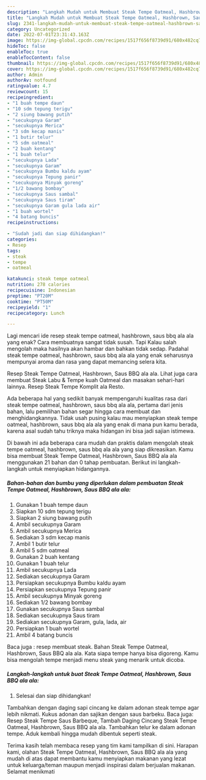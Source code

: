 ```yaml
---
description: "Langkah Mudah untuk Membuat Steak Tempe Oatmeal, Hashbrown, Saus BBQ ala ala yang Menggugah Selera, Buat Buka Puasa Bikin Ngiler"
title: "Langkah Mudah untuk Membuat Steak Tempe Oatmeal, Hashbrown, Saus BBQ ala ala yang Menggugah Selera, Buat Buka Puasa Bikin Ngiler"
slug: 2341-langkah-mudah-untuk-membuat-steak-tempe-oatmeal-hashbrown-saus-bbq-ala-ala-yang-menggugah-selera-buat-buka-puasa-bikin-ngiler
category: Uncategorized
date: 2022-07-01T23:31:43.163Z
image: https://img-global.cpcdn.com/recipes/1517f656f8739d91/680x482cq70/steak-tempe-oatmeal-hashbrown-saus-bbq-ala-ala-foto-resep-utama.jpg
hideToc: false
enableToc: true
enableTocContent: false
thumbnail: https://img-global.cpcdn.com/recipes/1517f656f8739d91/680x482cq70/steak-tempe-oatmeal-hashbrown-saus-bbq-ala-ala-foto-resep-utama.jpg
cover: https://img-global.cpcdn.com/recipes/1517f656f8739d91/680x482cq70/steak-tempe-oatmeal-hashbrown-saus-bbq-ala-ala-foto-resep-utama.jpg
author: Admin
authorAv: notfound
ratingvalue: 4.7
reviewcount: 15
recipeingredient:
- "1 buah tempe daun"
- "10 sdm tepung terigu"
- "2 siung bawang putih"
- "secukupnya Garam"
- "secukupnya Merica"
- "3 sdm kecap manis"
- "1 butir telur"
- "5 sdm oatmeal"
- "2 buah kentang"
- "1 buah telur"
- "secukupnya Lada"
- "secukupnya Garam"
- "secukupnya Bumbu kaldu ayam"
- "secukupnya Tepung panir"
- "secukupnya Minyak goreng"
- "1/2 bawang bombay"
- "secukupnya Saus sambal"
- "secukupnya Saus tiram"
- "secukupnya Garam gula lada air"
- "1 buah wortel"
- "4 batang buncis"
recipeinstructions:

- "Sudah jadi dan siap dihidangkan!"
categories:
- Resep
tags:
- steak
- tempe
- oatmeal

katakunci: steak tempe oatmeal 
nutrition: 278 calories
recipecuisine: Indonesian
preptime: "PT20M"
cooktime: "PT50M"
recipeyield: "1"
recipecategory: Lunch

---
```



Lagi mencari ide resep steak tempe oatmeal, hashbrown, saus bbq ala ala yang enak? Cara membuatnya sangat tidak susah. Tapi Kalau salah mengolah maka hasilnya akan hambar dan bahkan tidak sedap. Padahal steak tempe oatmeal, hashbrown, saus bbq ala ala yang enak seharusnya mempunyai aroma dan rasa yang dapat memancing selera kita.


Resep Steak Tempe Oatmeal, Hashbrown, Saus BBQ ala ala. Lihat juga cara membuat Steak Labu &amp; Tempe kuah Oatmeal dan masakan sehari-hari lainnya. Resep Steak Tempe Komplit ala Resto.

Ada beberapa hal yang sedikit banyak mempengaruhi kualitas rasa dari steak tempe oatmeal, hashbrown, saus bbq ala ala, pertama dari jenis bahan, lalu pemilihan bahan segar hingga cara membuat dan menghidangkannya. Tidak usah pusing kalau mau menyiapkan steak tempe oatmeal, hashbrown, saus bbq ala ala yang enak di mana pun kamu berada, karena asal sudah tahu triknya maka hidangan ini bisa jadi sajian istimewa.


Di bawah ini ada beberapa cara mudah dan praktis dalam mengolah steak tempe oatmeal, hashbrown, saus bbq ala ala yang siap dikreasikan. Kamu bisa membuat Steak Tempe Oatmeal, Hashbrown, Saus BBQ ala ala menggunakan 21 bahan dan 0 tahap pembuatan. Berikut ini langkah-langkah untuk menyiapkan hidangannya.

<!--inarticleads1-->

##### Bahan-bahan dan bumbu yang diperlukan dalam pembuatan Steak Tempe Oatmeal, Hashbrown, Saus BBQ ala ala:

1. Gunakan 1 buah tempe daun
1. Siapkan 10 sdm tepung terigu
1. Siapkan 2 siung bawang putih
1. Ambil secukupnya Garam
1. Ambil secukupnya Merica
1. Sediakan 3 sdm kecap manis
1. Ambil 1 butir telur
1. Ambil 5 sdm oatmeal
1. Gunakan 2 buah kentang
1. Gunakan 1 buah telur
1. Ambil secukupnya Lada
1. Sediakan secukupnya Garam
1. Persiapkan secukupnya Bumbu kaldu ayam
1. Persiapkan secukupnya Tepung panir
1. Ambil secukupnya Minyak goreng
1. Sediakan 1/2 bawang bombay
1. Gunakan secukupnya Saus sambal
1. Sediakan secukupnya Saus tiram
1. Sediakan secukupnya Garam, gula, lada, air
1. Persiapkan 1 buah wortel
1. Ambil 4 batang buncis


Baca juga : resep membuat steak. Bahan Steak Tempe Oatmeal, Hashbrown, Saus BBQ ala ala. Kata siapa tempe hanya bisa digoreng. Kamu bisa mengolah tempe menjadi menu steak yang menarik untuk dicoba. 

<!--inarticleads2-->

##### Langkah-langkah untuk buat Steak Tempe Oatmeal, Hashbrown, Saus BBQ ala ala:


1. Selesai dan siap dihidangkan!

Tambahkan dengan daging sapi cincang ke dalam adonan steak tempe agar lebih nikmati. Kukus adonan dan sajikan dengan saus barbeku. Baca juga: Resep Steak Tempe Saus Barbeque, Tambah Daging Cincang Steak Tempe Oatmeal, Hashbrown, Saus BBQ ala ala. Tambahkan telur ke dalam adonan tempe. Aduk kembali hingga mudah dibentuk seperti steak. 

Terima kasih telah membaca resep yang tim kami tampilkan di sini. Harapan kami, olahan Steak Tempe Oatmeal, Hashbrown, Saus BBQ ala ala yang mudah di atas dapat membantu kamu menyiapkan makanan yang lezat untuk keluarga/teman maupun menjadi inspirasi dalam berjualan makanan. Selamat menikmati
